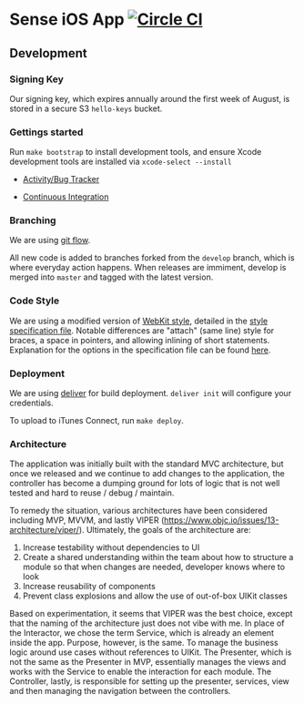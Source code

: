 # Sense iOS App [![Circle CI](https://circleci.com/gh/hello/suripu-ios/tree/develop.svg?style=svg&circle-token=976651c2b892bd2d9c8265e2efc060fa1904dbc5)](https://circleci.com/gh/hello/suripu-ios/tree/develop)

## Development

### Signing Key

Our signing key, which expires annually around the first week of August, is stored in a secure S3 `hello-keys` bucket.

### Gettings started

Run `make bootstrap` to install development tools, and ensure Xcode
development tools are installed via `xcode-select --install`

* [Activity/Bug Tracker](https://trello.com/b/5zO3TPUz/sense-ios)

* [Continuous Integration](https://circleci.com/gh/hello/suripu-ios)

### Branching

We are using [git flow](http://nvie.com/posts/a-successful-git-branching-model/).

All new code is added to branches forked from the `develop` branch, which is where everyday action happens. When releases are immiment, develop is merged into `master` and tagged with the latest version.

### Code Style

We are using a modified version of [WebKit style](http://www.webkit.org/coding/coding-style.html), detailed in the [style specification file](https://github.com/hello/suripu-ios/blob/develop/.clang-format). Notable differences are "attach" (same line) style for braces, a space in pointers, and allowing inlining of short statements. Explanation for the options in the specification file can be found [here](http://clang.llvm.org/docs/ClangFormatStyleOptions.html#configurable-format-style-options).

### Deployment 

We are using [deliver](https://github.com/KrauseFx/deliver#quick-start)
for build deployment. `deliver init` will configure your credentials.

To upload to iTunes Connect, run `make deploy`.

### Architecture

The application was initially built with the standard MVC architecture, but once
we released and we continue to add changes to the application, the controller
has become a dumping ground for lots of logic that is not well tested and hard
to reuse / debug / maintain.

To remedy the situation, various architectures have been considered including
MVP, MVVM, and lastly VIPER (https://www.objc.io/issues/13-architecture/viper/).
Ultimately, the goals of the architecture are:

1. Increase testability without dependencies to UI
2. Create a shared understanding within the team about how to structure a module
   so that when changes are needed, developer knows where to look
3. Increase reusability of components
4. Prevent class explosions and allow the use of out-of-box UIKit classes

Based on experimentation, it seems that VIPER was the best choice, except that
the naming of the architecture just does not vibe with me.  In place of the
Interactor, we chose the term Service, which is already an element inside the
app.  Purpose, however, is the same.  To manage the business logic around use
cases without references to UIKit.  The Presenter, which is not the same as the
Presenter in MVP, essentially manages the views and works with the Service to
enable the interaction for each module.  The Controller, lastly, is responsible
for setting up the presenter, services, view and then managing the navigation
between the controllers.

